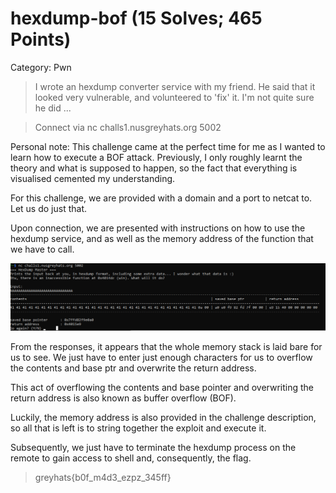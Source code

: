 # hexdump-bof (15 Solves; 465 Points)
Category: Pwn
> I wrote an hexdump converter service with my friend. He said that it looked very vulnerable, and volunteered to 'fix' it. I'm not quite sure he did ...

> Connect via
> nc challs1.nusgreyhats.org 5002

Personal note: This challenge came at the perfect time for me as I wanted to learn how to execute a BOF attack. 
Previously, I only roughly learnt the theory and what is supposed to happen, so the fact that everything is visualised cemented my understanding.


For this challenge, we are provided with a domain and a port to netcat to. Let us do just that.

Upon connection, we are presented with instructions on how to use the hexdump service, and as well as the memory address of the function that we have to call.

<img src='hexdump-service.png' />

From the responses, it appears that the whole memory stack is laid bare for us to see.
We just have to enter just enough characters for us to overflow the contents and base ptr and overwrite the return address.

This act of overflowing the contents and base pointer and overwriting the return address is also known as buffer overflow (BOF).

Luckily, the memory address is also provided in the challenge description, so all that is left is to string together the exploit and execute it.

Subsequently, we just have to terminate the hexdump process on the remote to gain access to shell and, consequently, the flag.
> greyhats{b0f_m4d3_ezpz_345ff}